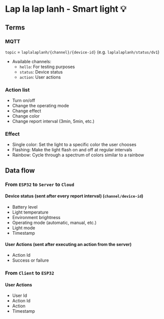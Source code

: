 # Lap la lap lanh - Smart light 💡

## Terms

### MQTT

`topic` = `laplalaplanh/{channel}/{device-id}` (e.g. `laplalaplanh/status/dv1`)

- Available channels:
  - `hello`: For testing purposes
  - `status`: Device status
  - `action`: User actions

### Action list

- Turn on/off
- Change the operating mode
- Change effect
- Change color
- Change report interval (3min, 5min, etc.)

### Effect

- Single color: Set the light to a specific color the user chooses
- Flashing: Make the light flash on and off at regular intervals
- Rainbow: Cycle through a spectrum of colors similar to a rainbow

## Data flow

### From `ESP32` to `Server` to `Cloud`

#### Device status (sent after every report interval) (`channel/device-id`)

- Battery level
- Light temperature
- Environment brightness
- Operating mode (automatic, manual, etc.)
- Light mode
- Timestamp

#### User Actions (sent after executing an action from the server)

- Action Id
- Success or failure

### From `Client` to `ESP32`

#### User Actions

- User Id
- Action Id
- Action
- Timestamp
